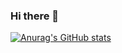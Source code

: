 ### Hi there 👋
[![Anurag's GitHub stats](https://github-readme-stats.vercel.app/api?username=outsu)](https://github.com/anuraghazra/github-readme-stats)

<!--
**outsu/outsu** is a ✨ _special_ ✨ repository because its `README.md` (this file) appears on your GitHub profile.

Here are some ideas to get you started:

- 🔭 I’m currently working on ...
- 🌱 I’m currently learning ...
- 👯 I’m looking to collaborate on ...
- 🤔 I’m looking for help with ...
- 💬 Ask me about ...
- 📫 How to reach me: ...
- 😄 Pronouns: ...
- ⚡ Fun fact: ...
-->
